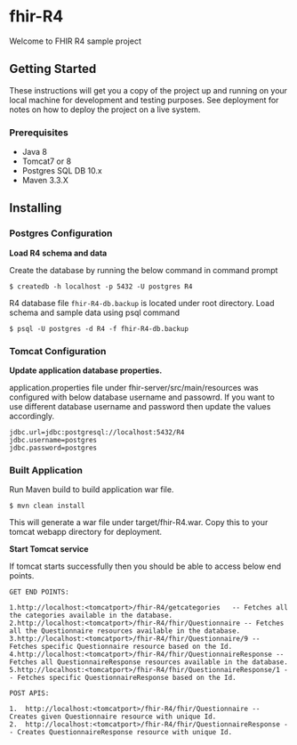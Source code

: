 # fhir-R4
Welcome to FHIR R4 sample project

## Getting Started
These instructions will get you a copy of the project up and running on your local machine for development and testing purposes. See deployment for notes on how to deploy the project on a live system.

### Prerequisites
*	Java 8
*	Tomcat7 or 8
*	Postgres SQL DB 10.x
*	Maven 3.3.X

## Installing

### Postgres Configuration

**Load R4 schema and data**

Create the database by running the below command in command prompt

```
$ createdb -h localhost -p 5432 -U postgres R4
```

R4 database file `fhir-R4-db.backup` is located under root directory. Load schema and sample data using psql command

```
$ psql -U postgres -d R4 -f fhir-R4-db.backup 
```

### Tomcat Configuration 

**Update application database properties.**

application.properties file under fhir-server/src/main/resources was configured with below database username and passowrd. If you want to use different database username and password then update the values accordingly. 

```  
jdbc.url=jdbc:postgresql://localhost:5432/R4
jdbc.username=postgres
jdbc.password=postgres
```

### Built Application 
Run Maven build to build application war file. 
```
$ mvn clean install 
```
This will generate a war file under target/fhir-R4.war. Copy this to your tomcat webapp directory for deployment.

**Start Tomcat service**

If tomcat starts successfully then you should be able to access below end points. 

```
GET END POINTS:

1.http://localhost:<tomcatport>/fhir-R4/getcategories   -- Fetches all the categories available in the database. 
2.http://localhost:<tomcatport>/fhir-R4/fhir/Questionnaire -- Fetches all the Questionnaire resources available in the database.
3.http://localhost:<tomcatport>/fhir-R4/fhir/Questionnaire/9 -- Fetches specific Questionnaire resource based on the Id. 
4.http://localhost:<tomcatport>/fhir-R4/fhir/QuestionnaireResponse -- Fetches all QuestionnaireResponse resources available in the database.
5.http://localhost:<tomcatport>/fhir-R4/fhir/QuestionnaireResponse/1 -- Fetches specific QuestionnaireResponse based on the Id.

POST APIS: 

1.	http://localhost:<tomcatport>/fhir-R4/fhir/Questionnaire -- Creates given Questionnaire resource with unique Id. 
2.	http://localhost:<tomcatport>/fhir-R4/fhir/QuestionnaireResponse -- Creates QuestionnaireResponse resource with unique Id. 
```


  
